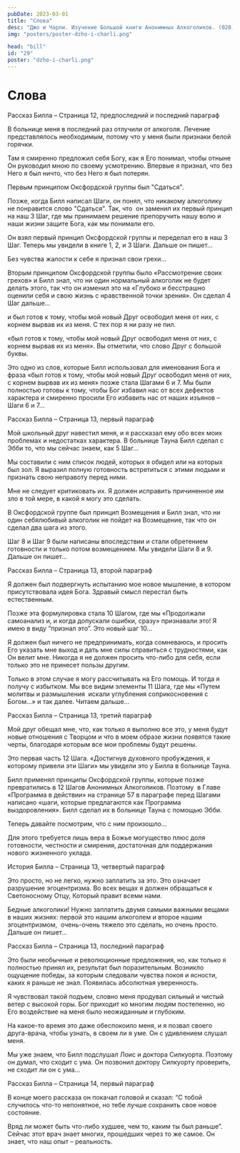 ```yaml
---
pubDate: 2023-03-01
title: "Слова"
desc: "Джо и Чарли. Изучение Большой книги Анонимных Алкоголиков. (028)"
img: "posters/poster-dzho-i-charli.png"

head: "bill"
id: "29"
poster: "dzho-i-charli.png"
---
```


# Слова

Рассказ Билла – Страница 12, предпоследний и последний параграф

В больнице меня в последний раз отлучили от алкоголя. Лечение представлялось необходимым, потому что у меня были признаки белой горячки.

Там я смиренно предложил себя Богу, как я Его понимал, чтобы отныне Он руководил мною по своему усмотрению. Впервые я признал, что без Него я был ничто, что без Него я был потерян.

Первым принципом Оксфордской группы был "Сдаться".

Позже, когда Билл написал Шаги, он понял, что никакому алкоголику  не понравится слово "Сдаться". Так, что  он заменил их первый принцип на наш 3 Шаг, где мы принимаем решение препоручить нашу волю и наши жизни защите Бога, как мы понимали его.

Он взял первый принцип Оксфордской группы и переделал его в наш 3 Шаг. Теперь мы увидели в книге 1, 2, и 3 Шаги. Дальше он пишет…

Без чувства жалости к себе я признал свои грехи…

Вторым принципом Оксфордской группы было «Рассмотрение своих грехов» и Билл знал, что ни один нормальный алкоголик не будет делать этого, так что он изменил это на «Глубоко и бесстрашно оценили себя и свою жизнь с нравственной точки зрения». Он сделал 4 Шаг дальше…

и был готов к тому, чтобы мой новый Друг освободил меня от них, с корнем вырвав их из меня. С тех пор я ни разу не пил.

«был готов к тому, чтобы мой новый Друг освободил меня от них, с корнем вырвав их из меня». Вы отметили, что слово Друг с большой буквы.

Это одно из слов, которые Билл использовал для именования Бога и фраза «был готов к тому, чтобы мой новый Друг освободил меня от них, с корнем вырвав их из меня» позже стала Шагами 6 и 7. Мы были полностью готовы к тому, чтобы Бог избавил нас от всех дефектов характера и смиренно просили Его избавить нас от наших изъянов – Шаги 6 и 7…

Рассказ Билла – Страница 13, первый параграф

Мой школьный друг навестил меня, и я рассказал ему обо всех моих проблемах и недостатках характера.
В больнице Тауна Билл сделал с Эбби то, что мы сейчас знаем, как 5 Шаг…

Мы составили с ним список людей, которых я обидел или на которых был зол. Я выразил полную готовность встретиться с этими людьми и признать свою неправоту перед ними.

Мне не следует критиковать их. Я должен исправить причиненное им зло в той мере, в какой я могу это сделать.

В Оксфордской группе был принцип Возмещения и Билл знал, что ни один себялюбивый алкоголик не пойдет на Возмещение, так что он сделал два шага из этого.

Шаг 8 и Шаг 9 были написаны впоследствии и стали обретением готовности и только потом возмещением. Мы увидели Шаги 8 и 9. Дальше он пишет…

Рассказ Билла – Страница 13, второй параграф

Я должен был подвергнуть испытанию мое новое мышление, в котором присутствовала идея Бога. Здравый смысл перестал быть естественным.

Позже эта формулировка стала 10 Шагом, где мы «Продолжали самоанализ и, и когда допускали ошибки, сразу» признавали это! Я имею в виду “признал это”. Это новый шаг 10...

Я должен был ничего не предпринимать, когда сомневаюсь, и просить Его указать мне выход и дать мне силы справиться с трудностями, как Он велит мне. Никогда я не должен просить что-либо для себя, если только это не принесет пользы другим.

Только в этом случае я могу рассчитывать на Его помощь. И тогда я получу с избытком.
Мы все видим элементы 11 Шага, где мы «Путем молитвы и размышления  искали углубления соприкосновения с Богом…» и так далее. Читаем дальше…

Рассказ Билла – Страница 13, третий параграф

Мой друг обещал мне, что, как только я выполню все это, у меня будут новые отношения с Творцом и что в моем образе жизни появятся такие черты, благодаря которым все мои проблемы будут решены.

Это первая часть 12 Шага. «Достигнув духовного пробуждения, к которому привели эти Шаги» мы увидели это у Билла в больнице Тауна.

Билл применял принципы Оксфордской группы, которые позже превратились в 12 Шагов Анонимных Алкоголиков. Поэтому  в Главе «Программа в действии» на странице 57 в параграфе перед Шагами написано «шаги, которые предлагаются как Программа выздоровления». Билл сделал их в больнице Тауна с помощью Эбби.

Теперь давайте посмотрим, что с ним произошло…

Для этого требуется лишь вера в Божье могущество плюс доля готовности, честности и смирения, достаточная для поддержания нового жизненного уклада.

История Билла – Страница 13, четвертый параграф

Это просто, но не легко, нужно заплатить за это. Это означает разрушение эгоцентризма. Во всех вещах я должен обращаться к Светоносному Отцу, Который правит всеми нами.

Бедные алкоголики! Нужно заплатить двумя самыми важными вещами в наших жизнях: первой это нашим алкоголем и второе нашим эгоцентризмом,  очень-очень тяжело это сделать, но очень просто. Дальше он пишет…

Рассказ Билла – Страница 13, последний параграф

Это были необычные и революционные предложения, но, как только я полностью принял их, результат был поразительным. Возникло ощущение победы, за которым следовали чувства покоя и ясности, каких я раньше не знал. Появилась абсолютная уверенность.

Я чувствовал такой подъем, словно меня продувал сильный и чистый ветер с высокой горы. Бог приходит ко многим людям постепенно, но Его воздействие на меня было неожиданным и глубоким.

На какое-то время это даже обеспокоило меня, и я позвал своего друга-врача, чтобы узнать, в своем ли я уме. Он с удивлением слушал меня.

Мы уже знаем, что Билл подслушал Лоис и доктора Силкуорта. Поэтому он думал, что сходит с ума. Он позвонил доктору Силкуорту проверить, не сходит ли он с ума…

Рассказ Билла – Страница 14, первый параграф

В конце моего рассказа он покачал головой и сказал: “С тобой случилось что-то непонятное, но тебе лучше сохранить свое новое состояние.

Вряд ли может быть что-либо худшее, чем то, каким ты был раньше”. Сейчас этот врач знает многих, прошедших через то же самое. Он знает, что наш опыт – реальность.
